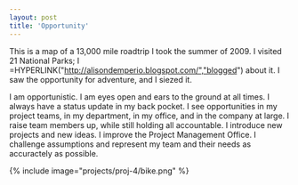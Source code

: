 ```yaml
---
layout: post
title: 'Opportunity'
---
```


This is a map of a 13,000 mile roadtrip I took the summer of 2009.  I visited 21 National Parks; I =HYPERLINK("http://alisondemperio.blogspot.com/","blogged") about it.  I saw the opportunity for adventure, and I siezed it.

I am opportunistic.  I am eyes open and ears to the ground at all times.  I always have a status update in my back pocket.  I see opportunities in my project teams, in my department, in my office, and in the company at large.  I raise team members up, while still holding all accountable.  I introduce new projects and new ideas.  I improve the Project Management Office.  I challenge assumptions and represent my team and their needs as accuractely as possible.  

{% include image="projects/proj-4/bike.png" %}
